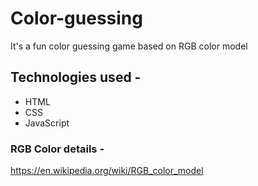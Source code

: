 # Color-guessing
 It's a fun color guessing game based on RGB color model

## Technologies used - 
 * HTML
 * CSS 
 * JavaScript

### RGB Color details -
https://en.wikipedia.org/wiki/RGB_color_model
